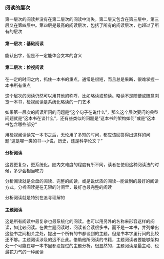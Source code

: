 ### 阅读的层次

第一层次的阅读并没有在第二层次的阅读中消失，第二层又包含在第三层中，第三层又在第四层中。第四层是最高的阅读层次，包括了所有的阅读层次，也超过了所有的层次

#### 第一层次：基础阅读

能认出字，但是不一定能体会文本的含义

#### 第二层次：检视阅读

在一定的时间之内，抓住一本书的重点，通常是很短，而且总是果断，很难掌握一本书所有重点

这个层次的阅读仍然可以用其他的称呼，比如略读或预读。略读不是随便或随意浏览一本书，检视阅读是系统化略读的一门艺术

如果第一层次的阅读所问的问题是“这个句子在说什么”，那么这个层次要问的典型问题就是“这本书在谈什么”，还有些类似的问题是“这本书的架构如何”或是“这本书包含哪些部分”

用检视阅读读完一本书之后，无论用了多短的时间，都应该回答得出这样的问题“这是哪一类的书--小说，历史，还是科学论文？”

#### 分析阅读

这要更复杂，更系统化。随内文难度的程度有所不同，读者在使用这种阅读法的时候，多少会相当吃力

分析阅读就是全盘的阅读、完整的阅读，或是说优质的阅读--能做到的最好的阅读方式。分析阅读是在无限的时间里，最好也最完整的阅读

分析阅读就是特别在追寻理解的

#### 主题阅读

这是所有阅读中最复杂也最系统化的阅读。也可以用另外的名称来形容这样的阅读，如比较阅读。在做主题阅读时，阅读者会读很多书，而不是一本书，并列举出这些书之间相关之处，提出一个所有的书都谈到的主题。但是书本字里行间的比较还不够。主题阅读涉及的远不止此。借助他所阅读的书籍，主题阅读者要能够架构处一个可能在哪一本书里都没提过的主题分析。很显然的，主题阅读是最主动、也最花力气的一种阅读